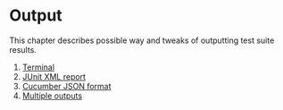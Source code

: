 Output
======

This chapter describes possible way and tweaks of outputting test suite results.

1. [Terminal](terminal.md)
2. [JUnit XML report](junit.md)
3. [Cucumber JSON format](json.md)
4. [Multiple outputs](multiple.md)
